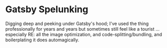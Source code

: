 # Gatsby Spelunking

Digging deep and peeking under Gatsby's hood; I've used the thing professionally for years and years but sometimes still feel like a tourist ... especially RE: all the image optimization, and code-splitting/bundling, and boilerplating it does automagically.
